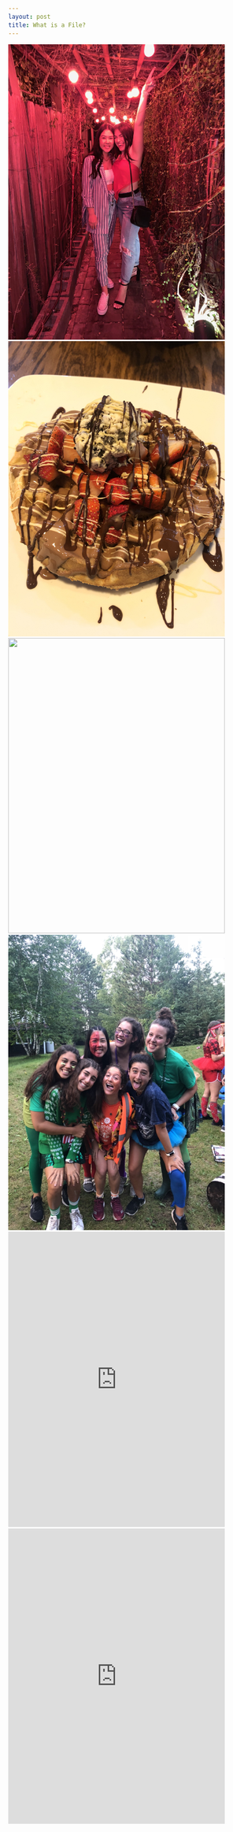 ```yaml
---
layout: post
title: What is a File?
---
```


<img src="/birthday.JPG" width="440" height="600">
<img src="/icecream.JPG" width="440" height="600">
<img src="/sushiJPG.jpg" width="440" height="600">
<img src="/BT.jpg" width="440" height="600">
<iframe src='https://gfycat.com/ifr/OilyAlertBlacknorwegianelkhound' frameborder='0' scrolling='no' allowfullscreen width='440' height='600'></iframe>
<iframe src='https://gfycat.com/ifr/DopeyApprehensiveFlickertailsquirrel' frameborder='0' scrolling='no' allowfullscreen width='440' height='600'></iframe>
